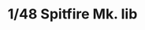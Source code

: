 ---
layout: product
title: "1/48 Spitfire Mk. Iib"
price: "4500" 
desc: "Maketa"
img_path: "/assets/img/82154.webp"
brand: "EDUARD"
available: false
special_offer: false
new: false
soon: false
cat: "010000"
subcat: "010400"
subsubcat: "00"
sifra: "82154"
popular: false
spec: false
---